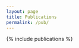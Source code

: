 ```yaml
---
layout: page
title: Publications
permalink: /pub/
---
```


{% include publications %}


[jekyll-organization]: https://github.com/jekyll
